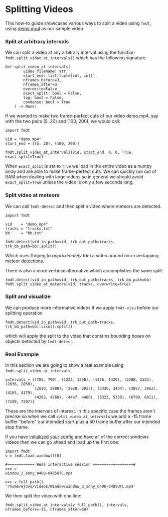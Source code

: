# Splitting Videos

This how-to guide showcases various ways to split a video using `fmdt`, using 
[demo.mp4](https://lip6.fr/adrien.cassagne/data/tauh/in/2022_05_31_tauh_34_meteors.mp4)
as our sample video

### Split at arbitrary intervals

We can split a video at any arbitrary interval using the function `fmdt.split_video_at_intervals()`
which has the following signature:
```
def split_video_at_intervals(
        video_filename: str,
        start_end: list[tuple[int, int]],
        nframes_before=3,
        nframes_after=3,
        overwrite=False,
        exact_split: bool = False,
        log: bool = False,
        condense: bool = True
    ) -> None:
```

If we wanted to make two frame-perfect cuts of our video demo.mp4, say with the 
two pairs (5, 20) and (100, 200), we would call:

```
import fmdt

vid = "demo.mp4"
start_end = [(5, 20), (100, 200)]

fmdt.split_video_at_intervals(vid, start_end, 0, 0, True, exact_split=True)
```

When `exact_split` is set to `True` we load in the entire video as a numpy array and 
are able to make frame-perfect cuts. We can quickly run out of RAM when dealing with large videos
so in general we should avoid `exact_split=True` unless the video is only a few seconds long.

### Split video at meteors

We can call `fmdt-detect` and then split a video where meteors are detected.

```
import fmdt

vid    = "demo.mp4"
tracks = "tracks.txt"
bb     = "bb.txt"

fmdt.detect(vid_in_path=vid, trk_out_path=tracks, trk_bb_path=bb).split()
```

Which uses ffmpeg to _approximately_ trim a video around non-overlapping meteor 
detections.

There is also a more verbose alternative which accomplishes the same split:

```
fmdt.detect(vid_in_path=vid, trk_out_path=tracks, trk_bb_path=bb)
fmdt.split_video_at_meteors(vid, tracks, overwrite=True)
```

### Split and visualize

We can produce more informative videos if we apply `fmdt-visu` before our splitting 
operation

```
fmdt.detect(vid_in_path=vid, trk_out_path=tracks, trk_bb_path=bb).visu().split()
```

which will apply the split to the video that contains bounding boxes on objects 
detected by `fmdt-detect`.

### Real Example

In this section we are going to show a real example using `fmdt.split_video_at_intervals`. 

```
intervals = [(785, 790), (1222, 1250), (1426, 1439), (2288, 2323), (2836, 2850),
             (2810, 2888), (2928, 2933), (3426, 3434), (3857, 3862), (4155, 4179), 
             (4262, 4268), (4447, 4460), (5323, 5330), (6790, 6811), (7199, 7207)]
```

These are the intervals of interest. In this specific case the frames aren't precise so
when we call `split_video_at_intervals` we add a -15 frame buffer "before" our intended start plus a 
50 frame buffer after our intended stop frame.

If you have [initialized your config](0_initialization.md) and have all of the correct windows videos then we can go ahead and load up the first one:

```
import fmdt
v = fmdt.load_window()[0]
```

```
#============ Real interactive session ==================#
>>> v 
window_3_sony_0400-0405UTC.mp4

>>> v.full_path()
'/home/ejovo/Videos/Window/window_3_sony_0400-0405UTC.mp4'
```

We then split the video with one line:

```
fmdt.split_video_at_intervals(v.full_path(), intervals, nframes_before=-15, nframes_after=50)
```